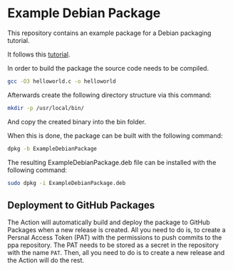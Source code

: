 # Example Debian Package

This repository contains an example package for a Debian packaging tutorial.

It follows this [tutorial](https://www.sindastra.de/p/1684/how-to-make-a-basic-debian-and-ubuntu-package-deb-the-easy-way).

In order to build the package the source code needs to be compiled.
```bash
gcc -O3 helloworld.c -o helloworld
```
Afterwards create the following directory structure via this command:
```bash
mkdir -p /usr/local/bin/
```

And copy the created binary into the bin folder.

When this is done, the package can be built with the following command:
```bash
dpkg -b ExampleDebianPackage
```

The resulting ExampleDebianPackage.deb file can be installed with the following command:
```bash
sudo dpkg -i ExampleDebianPackage.deb
```


## Deployment to GitHub Packages

The Action will automatically build and deploy the package to GitHub Packages when a new release is created. All you need to do is, to create a Persnal Access Token (PAT) with the permissions to push commits to the ppa repository. The PAT needs to be stored as a secret in the repository with the name `PAT`.
Then, all you need to do is to create a new release and the Action will do the rest.

